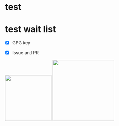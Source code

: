 # test

# test wait list

- [x] GPG key

- [x] Issue and PR

<img align="" height="150px" src="https://github-readme-stats.vercel.app/api?username=torvalds&hide_title=false&hide_border=false&show_icons=true&include_all_commits=true&line_height=21&bg_color=0,EC6C6C,FFD479,FFFC79,73FA79&theme=graywhite&locale=en" />

<img align="" height="200px" src="https://github-readme-stats.vercel.app/api/top-langs/?username=torvalds&size_weight=0.5&count_weight=0.5&bg_color=0,73FA79,73FDFF,D783FF&theme=graywhite&locale=en"/>
